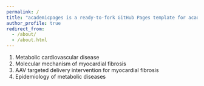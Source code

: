 ```yaml
---
permalink: /
title: "academicpages is a ready-to-fork GitHub Pages template for academic personal websites"
author_profile: true
redirect_from: 
  - /about/
  - /about.html
---
```


1. Metabolic cardiovascular disease
2. Molecular mechanism of myocardial fibrosis
3. AAV targeted delivery intervention for myocardial fibrosis
4. Epidemiology of metabolic diseases
